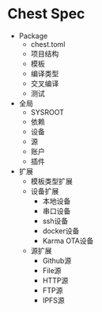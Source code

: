 # Chest Spec
- Package
  - chest.toml
  - 项目结构
  - 模板
  - 编译类型
  - 交叉编译
  - 测试
- 全局
  - SYSROOT
  - 依赖
  - 设备
  - 源
  - 账户
  - 插件
- 扩展
  - 模板类型扩展
  - 设备扩展
    - 本地设备
    - 串口设备
    - ssh设备
    - docker设备
    - Karma OTA设备
  - 源扩展
    - Github源
    - File源
    - HTTP源
    - FTP源
    - IPFS源